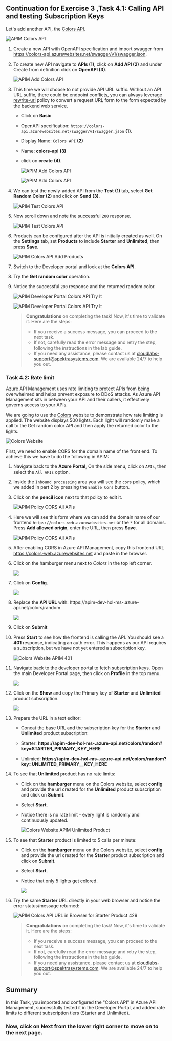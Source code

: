 ## Continuation for Exercise 3 ,Task 4.1: Calling API and testing Subscription Keys

Let's add another API, the [Colors API](https://colors-api.azurewebsites.net/swagger/v1/swagger.json).

![APIM Colors API](media3/01.png)

1. Create a new API with OpenAPI specification and import swagger from <https://colors-api.azurewebsites.net/swagger/v1/swagger.json>.
1. To create new API navigate to **APIs (1)**, click on **Add API (2)** and under Create from definition click on **OpenAPI (3)**.

      ![APIM Add Colors API](media3/P8-T4.1-S2.png)
  
1. This time we will choose to not provide API URL suffix. Without an API URL suffix, there could be endpoint conflicts, you can always leverage [rewrite-uri](https://learn.microsoft.com/en-us/azure/api-management/api-management-transformation-policies#RewriteURL) policy to convert a request URL form to the form expected by the backend web service.

    - Click on **Basic**
    - OpenAPI specification: `https://colors-api.azurewebsites.net/swagger/v1/swagger.json` **(1)**.
    - Display Name: `Colors API` **(2)**
    - Name: **colors-api** **(3)**
    - click on **create** **(4)**.

        ![APIM Add Colors API](media3/openapi.png)

        ![APIM Add Colors API](media3/03.png)

1. We can test the newly-added API from the **Test** **(1)** tab, select **Get Random Color** **(2)** and click on **Send** **(3)**.

      ![APIM Test Colors API](media3/P8-T4.1-STest.png)

1. Now scroll down and note the successful `200` response.

      ![APIM Test Colors API](media3/04.png)

1. Products can be configured after the API is initially created as well. On the **Settings** tab, set **Products** to include **Starter** and **Unlimited**, then press **Save**.

      ![APIM Colors API Add Products](media3/05.png)

1. Switch to the Developer portal and look at the **Colors API**.
1. Try the **Get random color** operation.
1. Notice the successful `200` response and the returned random color.

      ![APIM Developer Portal Colors API Try It](media3/06.png)

      ![APIM Developer Portal Colors API Try It](media3/07.png)

   > **Congratulations** on completing the task! Now, it's time to validate it. Here are the steps:
   > - If you receive a success message, you can proceed to the next task.
   > - If not, carefully read the error message and retry the step, following the instructions in the lab guide. 
   > - If you need any assistance, please contact us at cloudlabs-support@spektrasystems.com. We are available 24/7 to help you out.

      <validation step="11eb4759-b54b-4e41-a546-e2fa3d86e8e9" />

### Task 4.2: Rate limit

Azure API Management uses rate limiting to protect APIs from being overwhelmed and helps prevent exposure to DDoS attacks. As Azure API Management sits in between your API and their callers, it effectively governs access to your APIs.  

We are going to use the [Colors](https://colors-web.azurewebsites.net) website to demonstrate how rate limiting is applied. The website displays 500 lights. Each light will randomly make a call to the Get random color API and then apply the returned color to the lights.

![Colors Website](media3/08.png)

First, we need to enable CORS for the domain name of the front end. To achieve this we have to do the following in APIM:

1. Navigate back to the **Azure Portal**, On the side menu, click on `APIs`, then select the `All APIs` option.
1. Inside the `Inbound processing` area you will see the `cors` policy, which we added in part 2 by pressing the `Enable Cors` button.
1. Click on the **pencil icon** next to that policy to edit it.

      ![APIM Policy CORS All APIs](media3/all-api.png)  

1. Here we will see this form where we can add the domain name of our frontend `https://colors-web.azurewebsites.net` or the `*` for all domains. Press **Add allowed origin**, enter the URL, then press **Save**.

      ![APIM Policy CORS All APIs](media3/10.png)

1. After enabling CORS in Azure API Management, copy this frontend URL <https://colors-web.azurewebsites.net> and paste in the browser.

1. Click on the hamburger menu next to *Colors* in the top left corner.

      ![](./media3/hamburgermenu.png)
   
1. Click on **Config**.

      ![](./media3/config.png)
   
1. Replace the **API URL** with: https://apim-dev-hol-ms-<inject key="Deployment ID" enableCopy="false" />.azure-api.net/colors/random

      ![](./media3/colors.png)

1. Click on **Submit**

1. Press **Start** to see how the frontend is calling the API. You should see a **401** response, indicating an auth error. This happens as our API requires a subscription, but we have not yet entered a subscription key.

      ![Colors Website APIM 401](media3/11.png)

1. Navigate back to the developer portal to fetch subscription keys. Open the main Developer Portal page, then click on **Profile** in the top menu.

      ![](./media3/dpportal.png)

1. Click on the **Show** and copy the Primary key of **Starter** and **Unlimited** product subscription.

      ![](./media3/keys.png)
        
1. Prepare the URL in a text editor:

   - Concat the base URL and the subscription key for the **Starter** and **Unlimited** product subscription:
      
   - Starter: **https://apim-dev-hol-ms-<inject key="Deployment ID" enableCopy="false" />.azure-api.net/colors/random?key=STARTER_PRIMARY_KEY_HERE**
        
   - Unlimied: **https://apim-dev-hol-ms-<inject key="Deployment ID" enableCopy="false" />.azure-api.net/colors/random?key=UNLIMITED_PRIMARY__KEY_HERE**
    
1. To see that **Unlimited** product has no rate limits:
    
    - Click on the **hamburger** menu on the Colors website, select **config** and provide the url created for the **Unlimited** product subscription and click on **Submit**.
      
    - Select **Start**.
    
    - Notice there is no rate limit - every light is randomly and continuously updated. 

         ![Colors Website APIM Unlimited Product](media3/12.png)

1. To see that **Starter** product is limited to 5 calls per minute:
   
    - Click on the **hamburger** menu on the Colors website, select **config** and provide the url created for the **Starter** product subscription and click on **Submit**.
    
    - Select **Start**.
    
    - Notice that only 5 lights get colored.

         ![](./media3/colors1.png)

1. Try the same **Starter** URL directly in your web browser and notice the error status/message returned:

      ![APIM Colors API URL in Browser for Starter Product 429 ](../../assets/images/apim-color-api-url-in-browser-starter-product-429.png)


   > **Congratulations** on completing the task! Now, it's time to validate it. Here are the steps:
   > - If you receive a success message, you can proceed to the next task.
   > - If not, carefully read the error message and retry the step, following the instructions in the lab guide. 
   > - If you need any assistance, please contact us at cloudlabs-support@spektrasystems.com. We are available 24/7 to help you out.

      <validation step="1f76f1e2-0059-4133-a585-99bc3ec5846e" />

## Summary

In this Task, you imported and configured the "Colors API" in Azure API Management, successfully tested it in the Developer Portal, and added rate limits to different subscription tiers (Starter and Unlimited).

### Now, click on Next from the lower right corner to move on to the next page.
